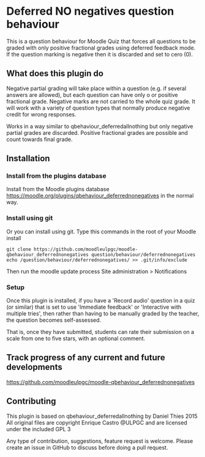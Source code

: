 # Deferred NO negatives question behaviour

This is a question behaviour for Moodle Quiz that forces all questions to 
be graded with only positive fractional grades using deferred feedback mode. 
If the question marking is negative then it is discarded and set to cero (0). 

## What does this plugin do

Negative partial grading will take place within a question (e.g. if several 
answers are allowed), but each question can have only o or positive fractional 
grade. Negative marks are not carried to the whole quiz grade. 
It will work with a variety of question types that normally produce negative 
credit for wrong responses.

Works in a way similar to qbehaviour_deferredallnothing but only negative 
partial grades are discarded. Positive fractional grades are possible and count 
towards final grade. 

## Installation

### Install from the plugins database

Install from the Moodle plugins database https://moodle.org/plugins/qbehaviour_deferrednonegatives
in the normal way.

### Install using git

Or you can install using git. Type this commands in the root of your Moodle install

    git clone https://github.com/moodleulpgc/moodle-qbehaviour_deferrednonegatives question/behaviour/deferrednonegatives
    echo /question/behaviour/deferrednonegatives/ >> .git/info/exclude

Then run the moodle update process
Site administration > Notifications

### Setup

Once this plugin is installed, if you have a 'Record audio' question in
a quiz (or similar) that is set to use 'Immediate feedback' or
'Interactive with multiple tries', then rather than having to be
manually graded by the teacher, the question becomes self-assessed.

That is, once they have submitted, students can rate their submission on a scale
from one to five stars, with an optional comment.

## Track progress of any current and future developments ##
https://github.com/moodleulpgc/moodle-qbehaviour_deferrednonegatives

## Contributing ##
This plugin is based on qbehaviour_deferredallnothing by Daniel Thies 2015 
All original files are copyright Enrique Castro @ULPGC 
and are licensed under the included GPL 3

Any type of contribution, suggestions, feature request is welcome. 
Please create an issue in GitHub to discuss before doing a pull request.
